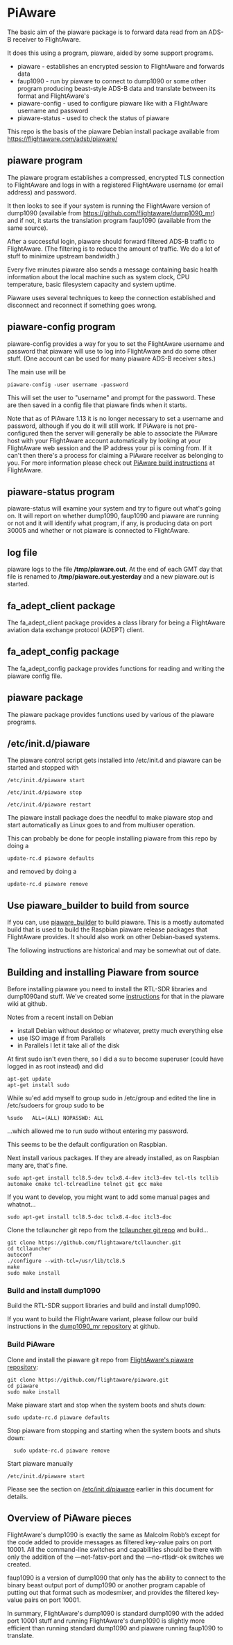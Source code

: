 PiAware
===

The basic aim of the piaware package is to forward data read from an ADS-B receiver to FlightAware.

It does this using a program, piaware, aided by some support programs.

* piaware - establishes an encrypted session to FlightAware and forwards data
* faup1090 - run by piaware to connect to dump1090 or some other program producing beast-style ADS-B data and translate between its format and FlightAware's
* piaware-config - used to configure piaware like with a FlightAware username and password
* piaware-status - used to check the status of piaware

This repo is the basis of the piaware Debian install package available
from https://flightaware.com/adsb/piaware/

piaware program
---

The piaware program establishes a compressed, encrypted TLS connection to FlightAware and logs in with a registered FlightAware username (or email address) and password.

It then looks to see if your system is running the FlightAware version of dump1090 (available from https://github.com/flightaware/dump1090_mr) and if not, it starts the translation program faup1090 (available from the same source).

After a successful login, piaware should forward filtered ADS-B traffic to FlightAware.  (The filtering is to reduce the amount of traffic.  We do a lot of stuff to minimize upstream bandwidth.)

Every five minutes piaware also sends a message containing basic health information about the local machine such as system clock, CPU temperature, basic filesystem capacity and system uptime.

Piaware uses several techniques to keep the connection established and disconnect and reconnect if something goes wrong.

piaware-config program
---

piaware-config provides a way for you to set the FlightAware username and password that piaware will use to log into FlightAware and do some other stuff.  (One account can be used for many piaware ADS-B receiver sites.)

The main use will be

    piaware-config -user username -password

This will set the user to "username" and prompt for the password.  These are then saved in a config file that piaware finds when it starts.

Note that as of PiAware 1.13 it is no longer necessary to set a username and password, although if you do it will still work.  If PiAware is not pre-configured then the server will generally be able to associate the PiAware host with your FlightAware account automatically by looking at your FlightAware web session and the IP address your pi is coming from.  If it can't then there's a process for claiming a PiAware receiver as belonging to you.  For more information please check out [PiAware build instructions](https://flightaware.com/adsb/piaware/build) at FlightAware.

piaware-status program
---

piaware-status will examine your system and try to figure out what's going on.  It will report on whether dump1090, faup1090 and piaware are running or not and it will identify what program, if any, is producing data on port 30005 and whether or not piaware is connected to FlightAware.

log file
---

piaware logs to the file **/tmp/piaware.out**.  At the end of each GMT day that file is renamed to **/tmp/piaware.out.yesterday** and a new piaware.out is started.

fa_adept_client package
---

The fa_adept_client package provides a class library for being a FlightAware aviation data exchange protocol (ADEPT) client.

fa_adept_config package
---

The fa_adept_config package provides functions for reading and writing the piaware config file.

piaware package
---

The piaware package provides functions used by various of the piaware programs.

/etc/init.d/piaware
---

The piaware control script gets installed into /etc/init.d and piaware
can be started and stopped with

    /etc/init.d/piaware start

    /etc/init.d/piaware stop

    /etc/init.d/piaware restart


The piaware install package does the needful to make piaware stop and start automatically as Linux goes to and from multiuser operation.

This can probably be done for people installing piaware from this repo by doing a

    update-rc.d piaware defaults

and removed by doing a

    update-rc.d piaware remove

Use piaware_builder to build from source
---

If you can, use [piaware_builder](https://github.com/flightaware/piaware_builder) to build piaware.
This is a mostly automated build that is used to build the Raspbian piaware release packages that
FlightAware provides. It should also work on other Debian-based systems.

The following instructions are historical and may be somewhat out of date.

Building and installing Piaware from source
---

Before installing piaware you need to install the RTL-SDR libraries and dump1090and stuff.  We've created some [instructions](https://github.com/flightaware/piaware/wiki/Building-and-installing-PiAware-from-source) for that in the piaware wiki at github.

Notes from a recent install on Debian
* install Debian without desktop or whatever, pretty much everything else
* use ISO image if from Parallels
* in Parallels I let it take all of the disk

At first sudo isn't even there, so I did a su to become superuser (could have logged in as root instead) and did

```
apt-get update
apt-get install sudo
```

While su'ed add myself to group sudo in /etc/group and edited the line in /etc/sudoers for group sudo to be

```
%sudo	ALL=(ALL) NOPASSWD: ALL
```

...which allowed me to run sudo without entering my password.

This seems to be the default configuration on Raspbian.

Next install various packages.  If they are already installed, as on Raspbian
many are, that's fine.

```
sudo apt-get install tcl8.5-dev tclx8.4-dev itcl3-dev tcl-tls tcllib automake cmake tcl-tclreadline telnet git gcc make
```

If you want to develop, you might want to add some manual pages and whatnot...

```
sudo apt-get install tcl8.5-doc tclx8.4-doc itcl3-doc
```

Clone the tcllauncher git repo from the [tcllauncher git repo](https://github.com/flightaware/tcllauncher) and build...

```
git clone https://github.com/flightaware/tcllauncher.git
cd tcllauncher
autoconf
./configure --with-tcl=/usr/lib/tcl8.5
make
sudo make install
```

### Build and install dump1090

Build the RTL-SDR support libraries and build and install dump1090.

If you want to build the FlightAware variant, please follow our build
instructions in the [dump1090_mr repository](https://github.com/flightaware/dump1090_mr#building) at github.

### Build PiAware

Clone and install the piaware git repo from [FlightAware's piaware repository](https://github.com/flightaware/piaware):

```
git clone https://github.com/flightaware/piaware.git
cd piaware
sudo make install
```

Make piaware start and stop when the system boots and shuts down:

```
sudo update-rc.d piaware defaults
```

Stop piaware from stopping and starting when the system boots and shuts down:

```
  sudo update-rc.d piaware remove
```

Start piaware manually

```
/etc/init.d/piaware start
```

Please see the section on [/etc/init.d/piaware](https://github.com/flightaware/piaware#etcinitdpiaware) earlier in this document for details.

Overview of PiAware pieces
---
FlightAware's dump1090 is exactly the same as Malcolm Robb’s except for the code added to provide messages as filtered key-value pairs on port 10001.  All the command-line switches and capabilities should be there with only the addition of the —net-fatsv-port and the —no-rtlsdr-ok switches we created. 

faup1090 is a version of dump1090 that only has the ability to connect to the binary beast output port of dump1090 or another program capable of putting out that format such as modesmixer, and provides the filtered key-value pairs on port 10001.

In summary, FlightAware's dump1090 is standard dump1090 with the added port 10001 stuff and running FlightAware's dump1090 is slightly more efficient than running standard dump1090 and piaware running faup1090 to translate.
